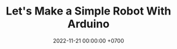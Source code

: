---
layout: post
title:  "Let's Make a Simple Robot With Arduino"
date:   2022-11-21 00:00:00 +0700
tags: project arduino iot c-language
comments: true
---